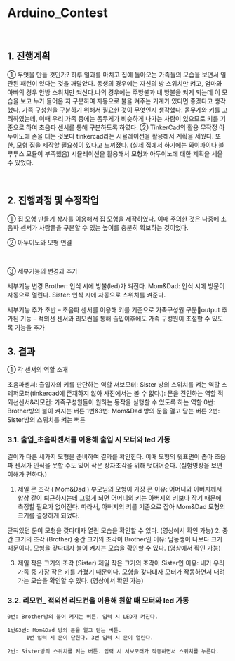 # Arduino_Contest


 
## 1.	진행계획
①	무엇을 만들 것인가?
하루 일과를 마치고 집에 돌아오는 가족들의 모습을 보면서 일관된 패턴이 있다는 것을 깨달았다.
동생의 경우에는 자신의 방 스위치만 켜고, 엄마와 아빠의 경우 안방 스위치만 켜신다.나의 경우에는 주방불과 내 방불을 켜게 되는데 이 모습을 보고 누가 들어온 지 구분하여 자동으로 불을 켜주는 기계가 있다면 좋겠다고 생각했다.
가족 구성원을 구분하기 위해서 필요한 것이 무엇인지 생각했다.
몸무게와 키를 고려하였는데, 이때 우리 가족 중에는 몸무게가 비슷하게 나가는 사람이 있으므로 키를 기준으로 하여 초음파 센서를 통해 구분하도록 하였다.
②	TinkerCad의 활용
무작정 아두이노에 손을 대는 것보다 tinkercad라는 시뮬레이션을 활용해서 계획을 세웠다. 또한, 모형 집을 제작할 필요성이 있다고 느껴졌다. (실제 집에서 하기에는 와이파이나 블루투스 모듈이 부족했음)
 시뮬레이션을 활용해서 모형과 아두이노에 대한 계획을 세울 수 있었다.
   
  
 
## 2.	진행과정 및 수정작업
①	집 모형 만들기
상자를 이용해서 집 모형을 제작하였다. 이때 주의한 것은 나중에 초음파 센서가 사람들을 구분할 수 있는 높이를 충분히 확보하는 것이었다.
 
②	아두이노와 모형 연결
 
 
   

③	세부기능의 변경과 추가

세부기능 변경
Brother: 인식 시에 방불(led)가 켜진다.
Mom&Dad: 인식 시에 방문이 자동으로 열린다.
Sister: 인식 시에 자동으로 스위치를 켜준다.

세부기능 추가
	초반 – 초음파 센서를 이용해 키를 기준으로 가족구성원 구분output
추가된 기능 – 적외선 센서와 리모컨을 통해 출입이후에도 가족 구성원이 조절할 수 있도록 기능을 추가
 
## 3.	결과
①	각 센서의 역할 소개

초음파센서: 출입자의 키를 판단하는 역할
서보모터: Sister 방의 스위치를 켜는 역할
스테퍼모터(tinkercad에 존재하지 않아 사진에서는 볼 수 없다.): 문을 견인하는 역할
적외선센서&리모컨: 가족구성원들이 원하는 동작을 실행할 수 있도록 하는 역할
	0번: Brother방의 불이 켜지는 버튼
	1번&3번: Mom&Dad 방의 문을 열고 닫는 버튼
	2번: Sister방의 스위치를 켜는 버튼
 
### 3.1.	출입_초음파센서를 이용해 출입 시 모터와 led 가동
 
길이가 다른 세가지 모형을 준비하여 결과를 확인한다.
이때 모형의 윗표면이 좁아 초음파 센서가 인식을 못할 수도 있어 작은 상자조각을 위해 덧대어준다. (실험영상을 보면 이해가 편하다.)
1.	제일 큰 조각 ( Mom&Dad )
부모님의 모형이 가장 큰 이유: 어머니와 아버지께서 항상 같이 퇴근하시는데 그렇게 되면 어머니의 키는 아버지의 키보다 작기 때문에 측정할 필요가 없어진다. 따라서, 아버지의 키를 기준으로 잡아 Mom&Dad 모형의 크기를 결정하게 되었다. 
 


닫혀있던 문이 모형을 갖다대자 열린 모습을 확인할 수 있다. (영상에서 확인 가능)
2.	중간 크기의 조각 (Brother)
중간 크기의 조각이 Brother인 이유: 남동생이 나보다 크기 때문이다. 모형을 갖다대자 불이 켜지는 모습을 확인할 수 있다. (영상에서 확인 가능) 

3.	제일 작은 크기의 조각 (Sister)
제일 작은 크기의 조각이 Sister인 이유: 내가 우리 가족 중 가장 작은 키를 가졌기 때문이다. 모형을 갖다대자 모터가 작동하면서 내려가는 모습을 확인할 수 있다. (영상에서 확인 가능)
  
### 3.2.	 리모컨_ 적외선 리모컨을 이용해 원할 때 모터와 led 가동
	0번: Brother방의 불이 켜지는 버튼. 입력 시 LED가 켜진다.
 
	1번&3번: Mom&Dad 방의 문을 열고 닫는 버튼. 
		  1번 입력 시 문이 닫힌다. 3번 입력 시 문이 열린다.
 
	2번: Sister방의 스위치를 켜는 버튼. 입력 시 서보모터가 작동하면서 스위치를 누른다.
 
 

